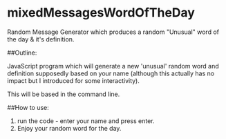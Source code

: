 # mixedMessagesWordOfTheDay
Random Message Generator which produces a random "Unusual" word of the day &amp; it's definition. 

##Outline:

JavaScript program which will generate a new 'unusual' random word and definition supposedly based on your name (although this actually has no impact but I introduced for some interactivity). 

This will be based in the command line.

##How to use:
1. run the code - enter your name and press enter. 
2. Enjoy your random word for the day.   
